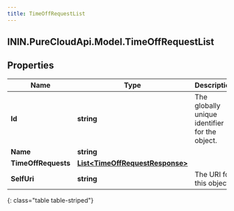 ```yaml
---
title: TimeOffRequestList
---
```

## ININ.PureCloudApi.Model.TimeOffRequestList

## Properties

|Name | Type | Description | Notes|
|------------ | ------------- | ------------- | -------------|
| **Id** | **string** | The globally unique identifier for the object. | [optional] |
| **Name** | **string** |  | [optional] |
| **TimeOffRequests** | [**List&lt;TimeOffRequestResponse&gt;**](TimeOffRequestResponse.html) |  | [optional] |
| **SelfUri** | **string** | The URI for this object | [optional] |
{: class="table table-striped"}


